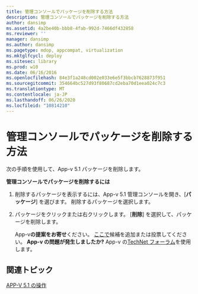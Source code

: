 ```yaml
---
title: 管理コンソールでパッケージを削除する方法
description: 管理コンソールでパッケージを削除する方法
author: dansimp
ms.assetid: 4a2be40b-bbb8-4fab-992d-7466df432858
ms.reviewer: ''
manager: dansimp
ms.author: dansimp
ms.pagetype: mdop, appcompat, virtualization
ms.mktglfcycl: deploy
ms.sitesec: library
ms.prod: w10
ms.date: 06/16/2016
ms.openlocfilehash: 84e3f1a248cd002e033e6e5f3bbcb7628873f951
ms.sourcegitcommit: 354664bc527d93f80687cd2eba70d1eea024c7c3
ms.translationtype: MT
ms.contentlocale: ja-JP
ms.lasthandoff: 06/26/2020
ms.locfileid: "10814210"
---
```

# 管理コンソールでパッケージを削除する方法


次の手順を使用して、App-v 5.1 パッケージを削除します。

**管理コンソールでパッケージを削除するには**

1.  削除するパッケージを表示するには、App-v 5.1 管理コンソールを開き、[**パッケージ**] を選びます。 削除するパッケージを選択します。

2.  パッケージをクリックまたは右クリックします。 [**削除**] を選択して、パッケージを削除します。

    App-v**の提案をお寄せ**ください。 [ここで](http://appv.uservoice.com/forums/280448-microsoft-application-virtualization)候補を追加または投票してください。 **App-v の問題が発生しましたか?** App-v の[TechNet フォーラム](https://social.technet.microsoft.com/Forums/home?forum=mdopappv)を使用します。

## 関連トピック


[APP-V 5.1 の操作](operations-for-app-v-51.md)

 

 





